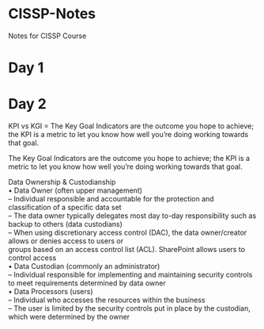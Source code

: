 # CISSP-Notes
Notes for CISSP Course
# Day 1
# Day 2
KPI vs KGI = The Key Goal Indicators are the outcome you hope to achieve; the KPI is a metric to let you know how well you’re doing working towards that goal.  

The Key Goal Indicators are the outcome you hope to achieve; the KPI is a metric to let you know how well you’re doing working towards that goal.  

Data Ownership & Custodianship  
    • Data Owner (often upper management)  
	– Individual responsible and accountable for the protection and classification of a specific data set  
	– The data owner typically delegates most day to-day responsibility such as backup to others (data custodians)  
	– When using discretionary access control (DAC), the data owner/creator allows or denies access to users or   
	groups based on an access control list (ACL). SharePoint allows users to control access  
    • Data Custodian (commonly an administrator)  
	– Individual responsible for implementing and maintaining security controls to meet requirements determined 
	by data owner  
    • Data Processors (users)  
	– Individual who accesses the resources within the business  
	– The user is limited by the security controls put in place by the custodian, which were determined by the 
	owner  
